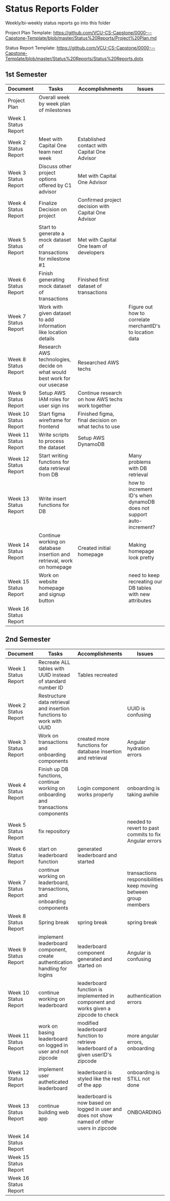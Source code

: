# Status Reports Folder
Weekly/bi-weekly status reports go into this folder

Project Plan Template: https://github.com/VCU-CS-Capstone/0000---Capstone-Template/blob/master/Status%20Reports/Project%20Plan.md

Status Report Template: https://github.com/VCU-CS-Capstone/0000---Capstone-Template/blob/master/Status%20Reports/Status%20Reports.dotx

## 1st Semester

| Document | Tasks | Accomplishments | Issues |
|---|---|---|---|
| Project Plan | Overall week by week plan of milestones | | |
| Week 1 Status Report | | | |
| Week 2 Status Report |Meet with Capital One team next week|Established contact with Capital One Advisor| |
| Week 3 Status Report |Discuss other project options offered by C1 advisor|Met with Capital One Advisor| |
| Week 4 Status Report |Finalize Decision on project|Confirmed project decision with Capital One Advisor| |
| Week 5 Status Report |Start to generate a mock dataset of transactions for milestone #1|Met with Capital One team of developers| |
| Week 6 Status Report |Finish generating mock dataset of transactions|Finished first dataset of transactions| |
| Week 7 Status Report |Work with given dataset to add information like location details| |Figure out how to correlate merchantID's to location data|
| Week 8 Status Report |Research AWS technologies, decide on what would best work for our usecase|Researched AWS techs| |
| Week 9 Status Report |Setup AWS IAM roles for user sign ins|Continue research on how AWS techs work together| |
| Week 10 Status Report |Start figma wireframe for frontend|Finished figma, final decision on what techs to use| |
| Week 11 Status Report |Write scripts to process the dataset|Setup AWS DynamoDB| |
| Week 12 Status Report |Start writing functions for data retrieval from DB| |Many problems with DB retrieval|
| Week 13 Status Report |Write insert functions for DB| |how to increment ID's when dynamoDB does not support auto-increment?|
| Week 14 Status Report |Continue working on database insertion and retrieval, work on homepage|Created initial homepage|Making homepage look pretty|
| Week 15 Status Report |Work on website homepage and signup button| |need to keep recreating our DB tables with new attributes|
| Week 16 Status Report | | | |

## 2nd Semester

| Document | Tasks | Accomplishments| Issues |
|---|---|---|---|
| Week 1 Status Report |Recreate ALL tables with UUID instead of standard number ID|Tables recreated| |
| Week 2 Status Report |Restructure data retrieval and insertion functions to work with UUID| |UUID is confusing|
| Week 3 Status Report |Work on transactions and onboarding components|created more functions for database insertion and retrieval|Angular hydration errors|
| Week 4 Status Report |Finish up DB functions, continue working on onboarding and transactions components|Login component works properly|onboarding is taking awhile|
| Week 5 Status Report |fix repository| |needed to revert to past commits to fix Angular errors|
| Week 6 Status Report |start on leaderboard function|generated leaderboard and started| |
| Week 7 Status Report |continue working on leaderboard, transactions, and onboarding components| |transactions responsibilities keep moving between group members|
| Week 8 Status Report |Spring break|spring break|spring break|
| Week 9 Status Report |implement leaderboard component, create authentication handling for logins|leaderboard component generated and started on|Angular is confusing|
| Week 10 Status Report |continue working on leaderboard|leaderboard function is implemented in component and works given a zipcode to check|authentication errors|
| Week 11 Status Report |work on basing leaderboard on logged in user and not zipcode|modified leaderboard function to retrieve leaderboard of a given userID's zipcode|more angular errors, onboarding|
| Week 12 Status Report |implement user autheticated leaderboard|leaderboard is styled like the rest of the app|onboarding is STILL not done|
| Week 13 Status Report |continue building web app|leaderboard is now based on logged in user and does not show named of other users in zipcode|ONBOARDING|
| Week 14 Status Report | | | |
| Week 15 Status Report | | | |
| Week 16 Status Report | | | |
